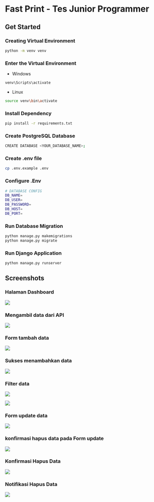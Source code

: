 # Fast Print - Tes Junior Programmer

## Get Started

### Creating Virtual Environment

```sh
python -m venv venv
```

### Enter the Virtual Environment

- Windows

```powershell
venv\Scripts\activate
```

- Linux

```bash
source venv\bin\activate
```

### Install Dependency

```bash
pip install -r requirements.txt
```

### Create PostgreSQL Database

```sh
CREATE DATABASE <YOUR_DATABASE_NAME>;
```

### Create .env file

```sh
cp .env.example .env
```

### Configure .Env

```sh
# DATABASE CONFIG
DB_NAME=
DB_USER=
DB_PASSWORD=
DB_HOST=
DB_PORT=
```

### Run Database Migration

```sh
python manage.py makemigrations
python manage.py migrate
```

### Run Django Application

```sh
python manage.py runserver
```

## Screenshots

### Halaman Dashboard

![](docs/assets/image/products.png)

### Mengambil data dari API

![](docs/assets/image/consume-api.png)

### Form tambah data

![](docs/assets/image/create.png)

### Sukses menambahkan data

![](docs/assets/image/success-create.png)

### Filter data

![](docs/assets/image/for-sell.png)

![](docs/assets/image/not-for-sell.png)

### Form update data

![](docs/assets/image/update.png)

### konfirmasi hapus data pada Form update

![](docs/assets/image/confirm-delete-on-update.png)

### Konfirmasi Hapus Data

![](docs/assets/image/confirm-delete.png)

### Notifikasi Hapus Data

![](docs/assets/image/success-delete.png)
